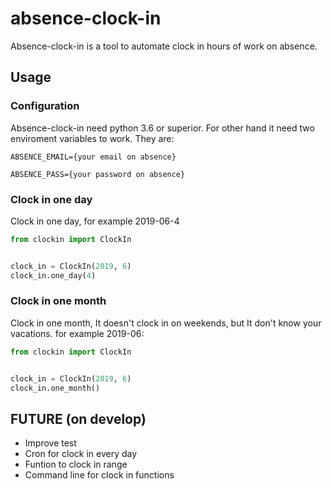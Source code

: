 # absence-clock-in

Absence-clock-in is a tool to automate clock in hours of work on absence.

## Usage

### Configuration

Absence-clock-in need python 3.6 or superior. For other hand it need two enviroment variables to work.
They are:

`ABSENCE_EMAIL={your email on absence}`

`ABSENCE_PASS={your password on absence}`

### Clock in one day

Clock in one day, for example 2019-06-4

```python
from clockin import ClockIn


clock_in = ClockIn(2019, 6)
clock_in.one_day(4)
```

### Clock in one month

Clock in one month, It doesn't clock in on weekends, but It don't know your vacations. for example 2019-06:

```python
from clockin import ClockIn


clock_in = ClockIn(2019, 6)
clock_in.one_month()
```

## FUTURE (on develop)

* Improve test
* Cron for clock in every day
* Funtion to clock in range
* Command line for clock in functions

